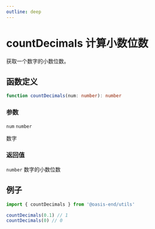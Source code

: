 ```yaml
---
outline: deep
---
```


# countDecimals 计算小数位数

获取一个数字的小数位数。

## 函数定义

```typescript
function countDecimals(num: number): number
```

### 参数

`num` `number`

数字

### 返回值

`number` 数字的小数位数

## 例子

```ts
import { countDecimals } from '@oasis-end/utils'

countDecimals(0.1) // 1
countDecimals(0) // 0
```

